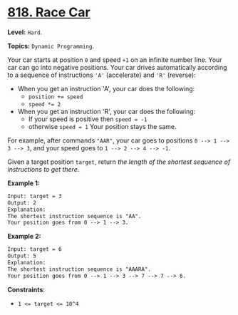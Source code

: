 # [818. Race Car](https://leetcode.com/problems/race-car/)

**Level:** `Hard`.

**Topics:** `Dynamic Programming`.

Your car starts at position `0` and speed `+1` on an infinite number line. Your car can go into negative positions. Your car drives automatically according to a sequence of instructions `'A'` (accelerate) and `'R'` (reverse):

- When you get an instruction 'A', your car does the following:
  - `position += speed`
  - `speed *= 2`
- When you get an instruction 'R', your car does the following:
  - If your speed is positive then `speed = -1`
  - otherwise `speed = 1`
    Your position stays the same.

For example, after commands `"AAR"`, your car goes to positions `0 --> 1 --> 3 --> 3`, and your speed goes to `1 --> 2 --> 4 --> -1`.

Given a target position `target`, return _the length of the shortest sequence of instructions to get there_.

**Example 1:**

```txt
Input: target = 3
Output: 2
Explanation:
The shortest instruction sequence is "AA".
Your position goes from 0 --> 1 --> 3.
```

**Example 2:**

```txt
Input: target = 6
Output: 5
Explanation:
The shortest instruction sequence is "AAARA".
Your position goes from 0 --> 1 --> 3 --> 7 --> 7 --> 6.
```

**Constraints**:

- `1 <= target <= 10^4`

